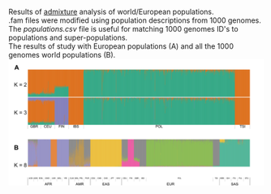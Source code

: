 Results of [admixture](https://genome.cshlp.org/content/19/9/1655) analysis of world/European populations. <br>
.fam files were modified using population descriptions from 1000 genomes. <br>
The *populations.csv* file is useful for matching 1000 genomes ID's to populations and super-populations.<br>
The results of study with European populations (A) and all the 1000 genomes world populations (B).<br>
![world.jpg](https://github.com/MNMdiagnostics/NaszeGenomy/blob/main/admixture/Fig._S8.jpg)

